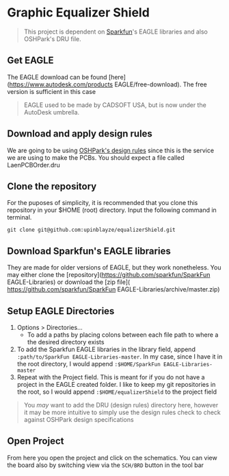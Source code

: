 # Graphic Equalizer Shield

> This project is dependent on [Sparkfun](www.sparkfun.com)'s EAGLE libraries and also OSHPark's DRU file.

## Get EAGLE
The EAGLE download can be found [here](https://www.autodesk.com/products EAGLE/free-download). The free version is sufficient in this case
> EAGLE used to be made by CADSOFT USA, but is now under the AutoDesk umbrella.

## Download and apply design rules
We are going to be using [OSHPark's design rules](https://oshpark.com/LaenPCBOrder.dru) since this is the service we are using to make the PCBs. You should expect a file called LaenPCBOrder.dru

## Clone the repository
For the puposes of simplicity, it is recommended that you clone this repository in your $HOME (root) directory. Input the following command in terminal.

`git clone git@github.com:upinblayze/equalizerShield.git`

## Download Sparkfun's EAGLE libraries
They are made for older versions of EAGLE, but they work nonetheless. You may either clone the [repository](https://github.com/sparkfun/SparkFun EAGLE-Libraries) or download the [zip file]( https://github.com/sparkfun/SparkFun EAGLE-Libraries/archive/master.zip)

## Setup EAGLE Directories

1. Options > Directories...
    * To add a paths by placing colons between each file path to where a the desired directory exists
2. To add the Sparkfun EAGLE libraries in the library field, append `:path/to/SparkFun EAGLE-Libraries-master`. In my case, since I have it in the root directory, I would append `:$HOME/SparkFun EAGLE-Libraries-master`
3. Repeat with the Project field. This is meant for if you do not have a project in the EAGLE created folder. I like to keep my git repositories in the root, so I would append `:$HOME/equalizerShield` to the project field

> You _may_ want to add the DRU (design rules) directory here, however it may be more intuitive to simply use the design rules check to check against OSHPark design specifications

## Open Project

From here you open the project and click on the schematics. You can view the board also by switching view via the `SCH/BRD` button in the tool bar